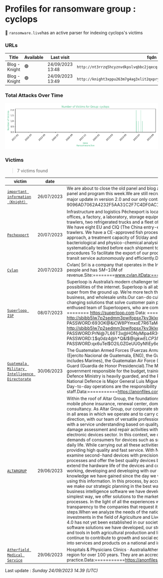 # Profiles for ransomware group : **cyclops**




🔎 `ransomware.live`has an active  parser for indexing cyclops's victims

### URLs
| Title | Available | Last visit | fqdn | Screenshot 
|---|---|---|---|---|
| Blog - Knight | 🟢 | 24/09/2023 13:48 | `http://nt3rrzq5hcyznvdkpslvqbbc2jqecqrinhi5jtwoae2x7psqtcb6dcad.onion` | <a href="https://images.ransomware.live/screenshots/nt3rrzq5hcyznvdkpslvqbbc2jqecqrinhi5jtwoae2x7psqtcb6dcad-onion.png" target=_blank>📸</a> | 
| Blog - Knight | 🟢 | 24/09/2023 13:49 | `http://knight3xppu263m7g4ag3xlit2qxpryjwueobh7vjdc3zrscqlfu3pqd.onion` | <a href="https://images.ransomware.live/screenshots/knight3xppu263m7g4ag3xlit2qxpryjwueobh7vjdc3zrscqlfu3pqd-onion.png" target=_blank>📸</a> | 

### Total Attacks Over Time

![Statistics](../graphs/stats-cyclops.png)


### Victims

> 7 victims found

| victim | date | Description | Screenshot | 
|---|---|---|---|
| [`important information（Knight）`](https://google.com/search?q=important+information%EF%BC%88Knight%EF%BC%89) | 26/07/2023 | We are about to close the old panel and blog and in version 2. 0 we renamed it Knight. We are releasing the new panel and program this week.We are still recruiting new teams, but you must have enough experience. We have a major update in version 2.0 and our only contact TOX：9096AD7062A4232F5AA31C2F7C4DF0AC1EAD10B78D40A6A3328AD142A42B555E635954D8B6C5 |   |
| [`Pechexport`](https://google.com/search?q=Pechexport) | 20/07/2023 | Infrastructure and logistics Pêchexport is located in Majunga on a surface of 8400 m². Our premises include offices, a factory, a laboratory, storage equipment and technical workshops. We have a fleet of eight freezer trawlers, two refrigerated trucks and a fleet of vehicles transporting our products upstream.Hygiene and quality We have eight EU and CIQ (The China entry-exit Inspection and Quarantine Bureau) certified refrigerated trawlers. We have a CE-approved fish processing plant, with its HACCP (Hazard Analysis Critical Control Point) approach, a treatment capacity of 5t/day and a cold store that can store up to 300 tons. We have our own bacteriological and physico-chemical analysis laboratory approved by the Institut Pasteur. All our products are systematically tested before each shipment to guarantee the best quality to our customers.Autonomous customs procedures To facilitate the export of our products, we carry out customs procedures ourselves through our transit service autonomously and efficiently.Data:======https://anonfiles.com/******/ARMEMENT_zip |   |
| [`Cvlan`](https://google.com/search?q=Cvlan) | 20/07/2023 | Cvlan( Srl is a company that operates in the Information Technology and Services industry. It employs 21-50 people and has $5M-$10M of revenue.Site:========www.cvlan.itData:========https://anonfiles.com/******/lift_me_zip |   |
| [`Superloop ISP`](https://google.com/search?q=Superloop+ISP) | 08/07/2023 | Superloop is Australia’s modern challenger telco and internet service provider that’s unleashing the unlimited possibilities of the internet. Superloop is all about experience - we're not just a utility - with a promise to be super from the ground up. We’re more tech than telco, and we deliver quality service across our consumer, business, and wholesale units.Our can-do culture will excite and ignite our customers as we deploy game-changing solutions that solve customer pain points, backed by great customer service delivered by our highly enthused team of Superloopers, who are committed to making the internet experience super. Website: ======== https://superloop.com Data: ======= http://sbibb5lw7p2sedmm3pwifopsx7ky3klxqisjbl5awgze5dk2ueuc2qqd.onion/lift_me-6.zip PASSWORD:693OK@&iCW8PYmxoE7R6TaMg9OfN29Ae http://sbibb5lw7p2sedmm3pwifopsx7ky3klxqisjbl5awgze5dk2ueuc2qqd.onion/zip file name-4.zip PASSWORD:PrNi@7L66T3x@HONyMlpa4R3Qq70jz6c https://bayfiles.com/J4qdZ0x3za PASSWORD:1$q0dz4@h*Q&I$$@igkwELCP3NDR2$dt https://bayfiles.com/J4L6Y5x2zc PASSWORD:qx6uTel$O2lLGZGeUU0yNfiEy6eh%lpU |   |
| [`Guatemala Military Intelligence Directorate`](https://google.com/search?q=Guatemala+Military+Intelligence+Directorate) | 30/06/2023 |                                 The Guatemalan Armed Forces (Fuerzas Armadas de Guatemala) consists of the National Army of Guatemala (Ejercito Nacional de Guatemala, ENG), the Guatemalan National Defense Navy (Marina de la Defensa Nacional, includes Marines), the Guatemalan Air Force (Fuerza Aerea Guatemalteca, FAG), and the Presidential Honor Guard (Guardia de Honor Presidencial).The Ministry of National Defence is the agency of the Guatemalan government responsible for the budget, training and policy of the armed forces. Based in Guatemala City, the Defence Ministry is heavily guarded, and the President of Guatemala frequently visits. As of 2017 the Minister of National Defence is Major General Luis Miguel Ralda Moreno.The Minister of Defense is responsible for policy. Day-to-day operations are the responsibility of the military chief of staff and the national defense staff.Data:===========https://anonfiles.com/******/diemdn_mil_gt_zip                             |   |
| [`ALTARGRUP`](https://google.com/search?q=ALTARGRUP) | 29/06/2023 |                                 Within the roof of Altar Group, the foundations of which were laid in 2012; We operate in 6 different areas: mobile phone insurance, renewal center, domestic and foreign trade, agriculture animal husbandry, software and consultancy. As Altar Group, our corporate strategy is to expand the knowledge and experience we have gained in all areas in which we operate and to carry out studies that will benefit the environment and society. In this direction, with our team of versatile professionals, we continue to work to carry forward all the sectors we are in with a service understanding based on quality and trust in national and international dimensions.We carry out damage assessment and repair activities with the insurance service we provide to the leading companies in the electronic devices sector. In this context, we offer repair and service packages that best meet the needs and demands of consumers for devices such as smartphones and tablets, which have become one of the needs of daily life. While carrying out all these activities, our priority is to provide and maintain customer satisfaction by providing high quality and fast service. With Novo Mobil, our Ministry of Commerce approved renewal center, we examine second-hand devices with precision and perform all necessary cleaning and parts replacement processes and offer the best quality devices back to use. Thanks to this sustainable business model, we both extend the hardware life of the devices and contribute to the reduction of technological waste.We are constantly working, developing and developing with our expert team with a focus on carrying forward the expertise and knowledge we have gained since the day we were established at every stage and producing innovative projects using this information. In this process, by accurately analyzing customer demands and the needs of the market, we make our strategic planning in the best way and carry out the processes in a controlled manner. With the business intelligence software we have developed in order to make process management in the best and simplest way, we offer solutions to the market to facilitate cumbersome management and business follow-up processes. In the light of all the experiences we have gained, we offer project consultancy services with all our transparency to the companies that request it in order to gain a place in the market and to take the right steps.When we analyze the needs of the national market, we can clearly see that technological studies and investments in the field of Agriculture and Livestock are at the initial level and that the awareness of Agriculture 4.0 has not yet been established in our society. In this context, with our internet of things based device and software solutions we have developed, our studies that will increase productivity by offering the right methods and tools in both agricultural production and livestock care are in the project development and testing phase. We continue to contribute to growth and social economy by transforming all the projects we develop and carry out into services and products on a national and international scale.                             |   |
| [`Atherfield Medical Service`](https://google.com/search?q=Atherfield+Medical+Service) | 29/06/2023 |                                 Hospitals & Physicians Clinics · AustraliaAtherfield Medical Service has been providing health care in the Yass region for over 100 years. They are an accredited general practice.Data:===========https://anonfiles.com/******/Atherfield_Medical_and_Skin_Cancer_Clinic_Data_zip                             |   |



Last update : _Sunday 24/09/2023 14.39 (UTC)_
